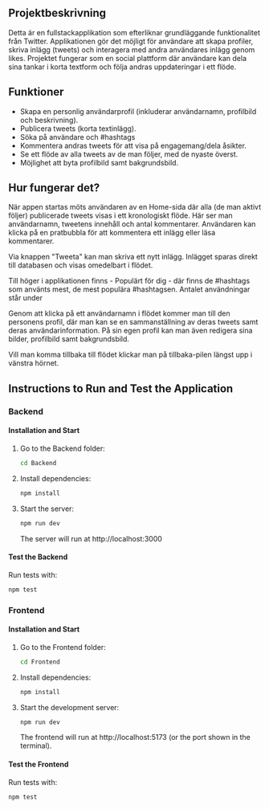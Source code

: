 ## Projektbeskrivning

Detta är en fullstackapplikation som efterliknar grundläggande funktionalitet från Twitter. Applikationen gör det möjligt för användare att skapa profiler, skriva inlägg (tweets) och interagera med andra användares inlägg genom likes. Projektet fungerar som en social plattform där användare kan dela sina tankar i korta textform och följa andras uppdateringar i ett flöde.

## Funktioner

- Skapa en personlig användarprofil (inkluderar användarnamn, profilbild och beskrivning).
- Publicera tweets (korta textinlägg).
- Söka på användare och #hashtags
- Kommentera andras tweets för att visa på engagemang/dela åsikter.
- Se ett flöde av alla tweets av de man följer, med de nyaste överst.
- Möjlighet att byta profilbild samt bakgrundsbild.

## Hur fungerar det?

När appen startas möts användaren av en Home-sida där alla (de man aktivt följer) publicerade tweets visas i ett kronologiskt flöde. Här ser man användarnamn, tweetens innehåll och antal kommentarer. Användaren kan klicka på en pratbubbla för att kommentera ett inlägg eller läsa kommentarer.

Via knappen "Tweeta" kan man skriva ett nytt inlägg. Inlägget sparas direkt till databasen och visas omedelbart i flödet.

Till höger i applikationen finns - Populärt för dig - där finns de #hashtags som använts mest, de mest populära #hashtagsen. Antalet användningar står under

Genom att klicka på ett användarnamn i flödet kommer man till den personens profil, där man kan se en sammanställning av deras tweets samt deras användarinformation. På sin egen profil kan man även redigera sina bilder, profilbild samt bakgrundsbild.

Vill man komma tillbaka till flödet klickar man på tillbaka-pilen längst upp i vänstra hörnet.

## Instructions to Run and Test the Application

### Backend

#### Installation and Start

1. Go to the Backend folder:
   ```sh
   cd Backend
   ```
2. Install dependencies:
   ```sh
   npm install
   ```
3. Start the server:
   ```sh
   npm run dev
   ```
   The server will run at http://localhost:3000

#### Test the Backend

Run tests with:

```sh
npm test
```

### Frontend

#### Installation and Start

1. Go to the Frontend folder:
   ```sh
   cd Frontend
   ```
2. Install dependencies:
   ```sh
   npm install
   ```
3. Start the development server:
   ```sh
   npm run dev
   ```
   The frontend will run at http://localhost:5173 (or the port shown in the terminal).

#### Test the Frontend

Run tests with:

```sh
npm test
```

